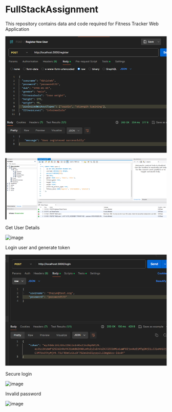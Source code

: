 # FullStackAssignment

This repository contains data and code required for Fitness Tracker Web Application


![Register Users](image.png)

![DATABASE](image-1.png)

Get User Details

![image](https://github.com/rajeshs-raju/FullStackAssignment/assets/21701072/b3e9a29f-19c4-4422-8d32-7e3ce8f775e6)


Login user and generate token

![alt text](image-2.png)

Secure login

![image](https://github.com/rajeshs-raju/FullStackAssignment/assets/21701072/89315b7b-bab4-4520-aabf-0ec0ee2ea5ef)


Invalid password

![image](https://github.com/rajeshs-raju/FullStackAssignment/assets/21701072/1af1d4ef-1ce8-4989-8cd1-96010fe8670f)
